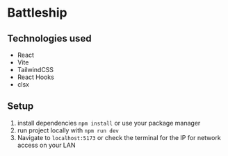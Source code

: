 # Battleship

## Technologies used

- React
- Vite
- TailwindCSS
- React Hooks
- clsx

## Setup

1. install dependencies `npm install` or use your package manager
2. run project locally with `npm run dev`
3. Navigate to `localhost:5173` or check the terminal for the IP for network access on your LAN
